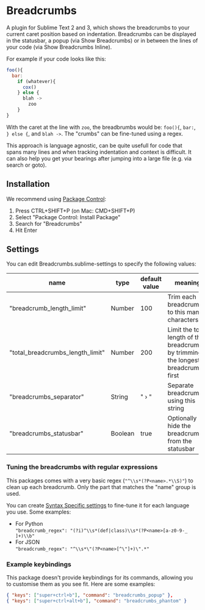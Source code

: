 # Breadcrumbs
A plugin for Sublime Text 2 and 3, which shows the breadcrumbs to your current caret position based on indentation.
Breadcrumbs can be displayed in the statusbar, a popup (via Show Breadcrumbs) or in between the lines of your code (via Show Breadcrumbs Inline).

For example if your code looks like this:

```javascript
foo(){
  bar:
    if (whatever){
      cox()
    } else {
      blah ->
        zoo
    }
}
```

With the caret at the line with `zoo`, the breadbrumbs would be:
`foo(){`, `bar:`, `} else {`, and `blah ->`. The "crumbs" can be fine-tuned using a regex.

This approach is language agnostic, can be quite usefull for code that spans many lines and when tracking indentation and context is difficult. It can also help you get your bearings after jumping into a large file (e.g. via search or goto).

## Installation

We recommend using [Package Control](https://packagecontrol.io/):

1. Press CTRL+SHIFT+P (on Mac: CMD+SHIFT+P)
2. Select "Package Control: Install Package"
3. Search for "Breadcrumbs"
4. Hit Enter

## Settings

You can edit Breadcrumbs.sublime-settings to specify the following values:

| name | type | default value | meaning |
|------|------|---------|---------|
|"breadcrumb_length_limit" | Number | 100 | Trim each breadcrumb to this many characters |
| "total_breadcrumbs_length_limit" | Number | 200 | Limit the total length of the breadcrumbs, by trimming the longest breadcrumbs first |
| "breadcrumbs_separator" | String | " › " | Separate breadcrumbs using this string |
| "breadcrumbs_statusbar" | Boolean | true | Optionally hide the breadcrumbs from the statusbar |

### Tuning the breadcrumbs with regular expressions

This packages comes with a very basic regex (`"^\\s*(?P<name>.*\\S)"`) to clean up each breadcrumb. Only the part that matches the "name" group is used.

You can create [Syntax Specific settings](https://www.sublimetext.com/docs/3/settings.html) to fine-tune it for each language you use. Some examples:

- For Python  
`"breadcrumb_regex": "(?i)^\\s*(def|class)\\s*(?P<name>[a-z0-9-_ ]+)\\b"`
- For JSON  
`"breadcrumb_regex": "^\\s*\"(?P<name>[^\"]+)\".*"`

### Example keybindings

This package doesn't provide keybindings for its commands, allowing you to customise them as you see fit. Here are some examples:

```json
{ "keys": ["super+ctrl+b"], "command": "breadcrumbs_popup" },
{ "keys": ["super+ctrl+alt+b"], "command": "breadcrumbs_phantom" }
```
